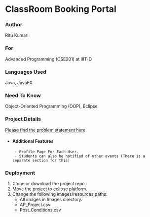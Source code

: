 # ClassRoom Booking Portal

### Author
Ritu Kumari
### For
Advanced Programming (CSE201) at IIIT-D

### Languages Used
Java, JavaFX

### Need To Know
Object-Oriented Programming (OOP), Eclipse

### Project Details
[Please find the problem statement here](approjectoption-1-classroomroombookingsystem_14067.pdf)
- #### Additional Features
       - Profile Page For Each User.
       - Students can also be notified of other events (There is a separate section for this)

### Deployment
1. Clone or download the project repo.
2. Move the project to eclipse platform.
3. Change the following images/resources paths:
   - All images in Images directory.
   - AP_Project.csv
   - Post_Conditions.csv
